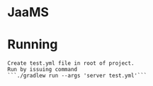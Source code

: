 # JaaMS


# Running
    
    Create test.yml file in root of project.
    Run by issuing command
    ```./gradlew run --args 'server test.yml'```
